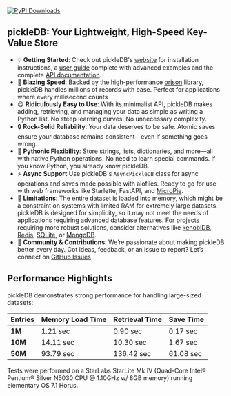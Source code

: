 [![PyPI Downloads](https://static.pepy.tech/badge/pickledb)](https://pepy.tech/projects/pickledb)

## **pickleDB: Your Lightweight, High-Speed Key-Value Store**

- 💡 **Getting Started**: Check out pickleDB's [website](https://patx.github.io/pickledb) for installation instructions, a [user guide](https://patx.github.io/pickledb/guide) complete with advanced examples and the complete [API documentation](https://patx.github.io/pickledb/commands).
- 💫 **Blazing Speed**: Backed by the high-performance [orjson](https://pypi.org/project/orjson/) library, pickleDB handles millions of records with ease. Perfect for applications where every millisecond counts
- 😋 **Ridiculously Easy to Use**: With its minimalist API, pickleDB makes adding, retrieving, and managing your data as simple as writing a Python list. No steep learning curves. No unnecessary complexity.
- 🔒 **Rock-Solid Reliability**: Your data deserves to be safe. Atomic saves ensure your database remains consistent—even if something goes wrong.
- 🐍 **Pythonic Flexibility**: Store strings, lists, dictionaries, and more—all with native Python operations. No need to learn special commands. If you know Python, you already know pickleDB.
- ⚡ **Async Support** Use pickleDB's `AsyncPickleDB` class for async operations and saves made possible with aiofiles. Ready to go for use with web frameworks like Starlette, FastAPI, and [MicroPie](https://patx.github.io/micropie).
- 💢 **Limitations**: The entire dataset is loaded into memory, which might be a constraint on systems with limited RAM for extremely large datasets. pickleDB is designed for simplicity, so it may not meet the needs of applications requiring advanced database features. For projects requiring more robust solutions, consider alternatives like [kenobiDB](Https://github.com/patx/kenobi), [Redis](http://redis.io/), [SQLite](https://www.sqlite.org/), or [MongoDB](https://www.mongodb.com/).
- 🙋 **Community & Contributions**: We’re passionate about making pickleDB better every day. Got ideas, feedback, or an issue to report? Let’s connect on [GitHub Issues](https://github.com/patx/pickledb/issues)


## **Performance Highlights**
pickleDB demonstrates strong performance for handling large-sized datasets:

| Entries      | Memory Load Time | Retrieval Time | Save Time |
|--------------|------------------|----------------|-----------|
| **1M**       | 1.21 sec         | 0.90 sec       | 0.17 sec  |
| **10M**      | 14.11 sec        | 10.30 sec      | 1.67 sec  |
| **50M**      | 93.79 sec        | 136.42 sec     | 61.08 sec |

Tests were performed on a StarLabs StarLite Mk IV (Quad-Core Intel® Pentium® Silver N5030 CPU @ 1.10GHz w/ 8GB memory) running elementary OS 7.1 Horus.

